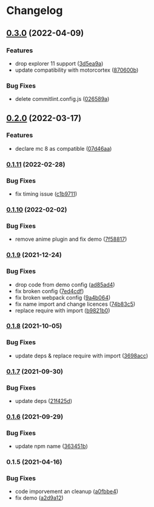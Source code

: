 # Changelog

## [0.3.0](https://github.com/donkeyclip/motorcortex-textfxs/compare/v0.2.0...v0.3.0) (2022-04-09)


### Features

* drop explorer 11 support ([3d5ea9a](https://github.com/donkeyclip/motorcortex-textfxs/commit/3d5ea9acbd26ad328609b173f40c976b8a43c579))
* update compatibility with motorcortex ([870600b](https://github.com/donkeyclip/motorcortex-textfxs/commit/870600b6661d810069a61bc42e8ee7e4b57bf775))


### Bug Fixes

* delete commitlint.config.js ([026589a](https://github.com/donkeyclip/motorcortex-textfxs/commit/026589acd32e6c4890bc81a0cd254e9ec2ffbbe9))

## [0.2.0](https://www.github.com/donkeyclip/motorcortex-textfxs/compare/v0.1.11...v0.2.0) (2022-03-17)


### Features

* declare mc 8 as compatible ([07d46aa](https://www.github.com/donkeyclip/motorcortex-textfxs/commit/07d46aa9a6b301c49f34939977ed07fae214b84f))

### [0.1.11](https://www.github.com/donkeyclip/motorcortex-textfxs/compare/v0.1.10...v0.1.11) (2022-02-28)


### Bug Fixes

* fix timing issue ([c1b9711](https://www.github.com/donkeyclip/motorcortex-textfxs/commit/c1b97116413ba37a22695ea4ad47548d249e9fe7))

### [0.1.10](https://www.github.com/donkeyclip/motorcortex-textfxs/compare/v0.1.9...v0.1.10) (2022-02-02)


### Bug Fixes

* remove anime plugin and fix demo ([7f58817](https://www.github.com/donkeyclip/motorcortex-textfxs/commit/7f5881725f8245fe94c7054b6353142324b7903f))

### [0.1.9](https://www.github.com/donkeyclip/motorcortex-textfxs/compare/v0.1.8...v0.1.9) (2021-12-24)


### Bug Fixes

* drop code from demo config ([ad85ad4](https://www.github.com/donkeyclip/motorcortex-textfxs/commit/ad85ad402bfbaef47201322158133fbf511c32fa))
* fix broken config ([7ed4cdf](https://www.github.com/donkeyclip/motorcortex-textfxs/commit/7ed4cdfb568b7bd79ba2780c00741e628807f1d7))
* fix broken webpack config ([9a4b064](https://www.github.com/donkeyclip/motorcortex-textfxs/commit/9a4b06471cc54d4480b03778649fd1d41aac818f))
* fix name import and change licences ([74b83c5](https://www.github.com/donkeyclip/motorcortex-textfxs/commit/74b83c566944a19fffbd0947cdebe4a1360a6c69))
* replace require with import ([b9821b0](https://www.github.com/donkeyclip/motorcortex-textfxs/commit/b9821b055615fdcbf72a2e6ab6e73e534a6448c1))

### [0.1.8](https://www.github.com/donkeyclip/motorcortex-textfxs/compare/v0.1.7...v0.1.8) (2021-10-05)


### Bug Fixes

* update deps & replace require with import ([3698acc](https://www.github.com/donkeyclip/motorcortex-textfxs/commit/3698acce875930651ef4cfefe230e38d566e217d))

### [0.1.7](https://www.github.com/donkeyclip/motorcortex-textfxs/compare/v0.1.6...v0.1.7) (2021-09-30)


### Bug Fixes

* update deps ([21f425d](https://www.github.com/donkeyclip/motorcortex-textfxs/commit/21f425d4f264df0fddf5436b5193c0badc30834f))

### [0.1.6](https://www.github.com/donkeyclip/motorcortex-textfxs/compare/v0.1.5...v0.1.6) (2021-09-29)


### Bug Fixes

* update npm name ([363451b](https://www.github.com/donkeyclip/motorcortex-textfxs/commit/363451b33bc85826598ebaa36d24fba48b0e1a2d))

### 0.1.5 (2021-04-16)


### Bug Fixes

* code imporvement an cleanup ([a0fbbe4](https://www.github.com/kissmybutton/motorcortex-textfxs/commit/a0fbbe4479f26229eb783756dad83b9979075fb8))
* fix demo ([a2d9a12](https://www.github.com/kissmybutton/motorcortex-textfxs/commit/a2d9a129001bb792f8de71c8056593801b7de75b))
